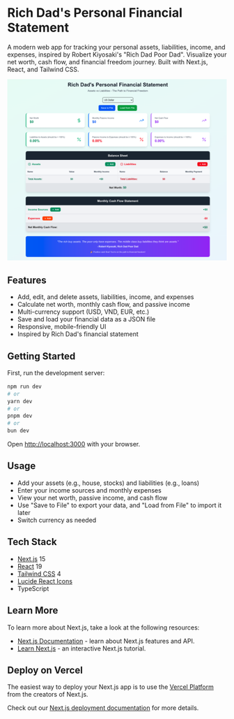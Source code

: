 # Rich Dad's Personal Financial Statement

A modern web app for tracking your personal assets, liabilities, income, and expenses, inspired by Robert Kiyosaki's "Rich Dad Poor Dad". Visualize your net worth, cash flow, and financial freedom journey. Built with Next.js, React, and Tailwind CSS.

<img src="screenshots/1.png" alt="Cosmos MCP Screenshot 1" width="777">

## Features

- Add, edit, and delete assets, liabilities, income, and expenses
- Calculate net worth, monthly cash flow, and passive income
- Multi-currency support (USD, VND, EUR, etc.)
- Save and load your financial data as a JSON file
- Responsive, mobile-friendly UI
- Inspired by Rich Dad's financial statement

## Getting Started

First, run the development server:

```bash
npm run dev
# or
yarn dev
# or
pnpm dev
# or
bun dev
```

Open [http://localhost:3000](http://localhost:3000) with your browser.

## Usage

- Add your assets (e.g., house, stocks) and liabilities (e.g., loans)
- Enter your income sources and monthly expenses
- View your net worth, passive income, and cash flow
- Use "Save to File" to export your data, and "Load from File" to import it later
- Switch currency as needed

## Tech Stack

- [Next.js](https://nextjs.org/) 15
- [React](https://react.dev/) 19
- [Tailwind CSS](https://tailwindcss.com/) 4
- [Lucide React Icons](https://lucide.dev/icons/)
- TypeScript

## Learn More

To learn more about Next.js, take a look at the following resources:

- [Next.js Documentation](https://nextjs.org/docs) - learn about Next.js features and API.
- [Learn Next.js](https://nextjs.org/learn) - an interactive Next.js tutorial.

## Deploy on Vercel

The easiest way to deploy your Next.js app is to use the [Vercel Platform](https://vercel.com/new?utm_medium=default-template&filter=next.js&utm_source=create-next-app&utm_campaign=create-next-app-readme) from the creators of Next.js.

Check out our [Next.js deployment documentation](https://nextjs.org/docs/app/building-your-application/deploying) for more details.
